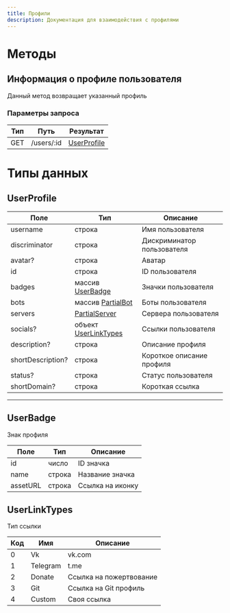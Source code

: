 ```yaml
---
title: Профили
description: Документация для взаимодействия с профилями
---
```


# Методы

## Информация о профиле пользователя

Данный метод возвращает указанный профиль

### Параметры запроса

| Тип | Путь        | Результат	                   |
|-----|-------------|------------------------------|
| GET | /users/:id	 | [UserProfiIe](#userprofile)	 |

# Типы данных

## UserProfile

| 	Поле	              | 	Тип			                                        | 	Описание	                  |
|---------------------|------------------------------------------------|-----------------------------|
| 	username	          | 	строка	                                       | Имя пользователя            |
| 	discriminator	     | строка                                         | Дискриминатор пользователя	 |
| avatar?	            | строка	                                        | Аватар	                     |
| id	                 | строка	                                        | ID пользователя	            |
| 	badges	            | массив [UserBadge](#userbadge)                 | Значки пользователя	        |
| bots	               | массив [PartialBot](/api/bots#ResourceBot)     | Боты пользователя	          |
| 	servers	           | 	[PartialServer](/api/servers/#ResourceServer) | Сервера пользователя	       |
| 	socials?	          | объект [UserLinkTypes](#UserLinkTypes)         | Ссылки пользователя		       |
| 	description?	      | строка                                         | Описание профиля            |
| 	shortDescription?	 | строка	                                        | Короткое описание профиля	           |
| 	status?	           | строка	                                        | Статус пользователя	        |
| 	shortDomain?	      | строка                                         | Короткая ссылка	            |

  
---

## UserBadge

Знак профиля

| 	Поле	     | 	Тип			 | 	Описание	       |
|------------|---------|------------------|
| 	id	       | 	число	 | 	ID значка       
| name	      | строка  | Название значка  
| 	assetURL	 | строка  | Ссылка на иконку |

## UserLinkTypes

Тип ссылки

| Код	 | 	Имя	      | 	Описание	               |
|------|------------|--------------------------|
| 	0	  | 	Vk		      | 	vk.com	                 |
| 	1	  | 	Telegram	 | 	t.me	                   |
| 	2	  | 	Donate	   | Ссылка на пожертвование	 |
| 	3	  | 	Git	      | Ссылка на Git профиль	   |
| 4	   | Custom     | Своя ссылка	             |

